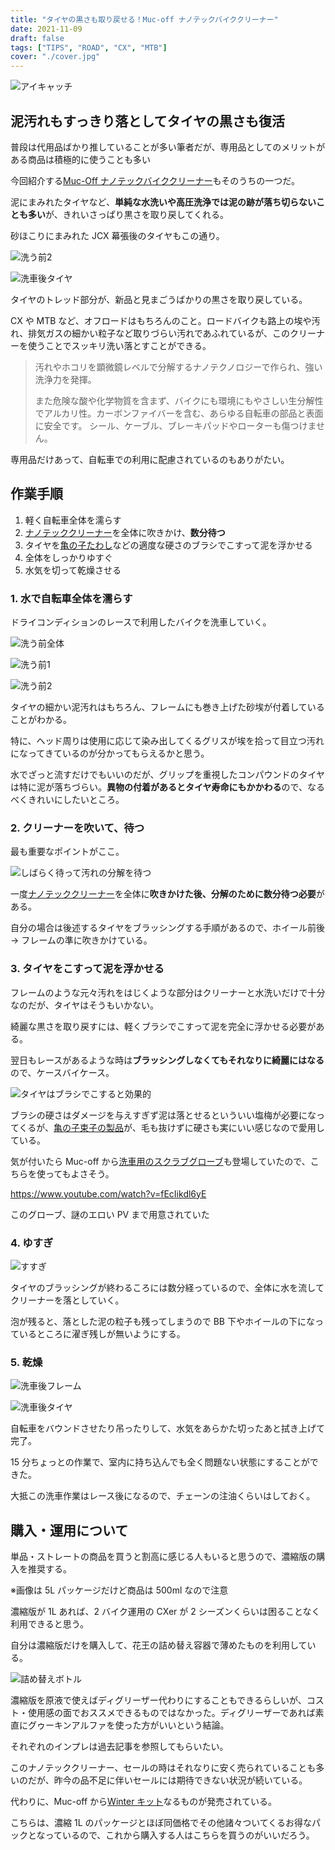 ```yaml
---
title: "タイヤの黒さも取り戻せる！Muc-off ナノテックバイククリーナー"
date: 2021-11-09
draft: false
tags: ["TIPS", "ROAD", "CX", "MTB"]
cover: "./cover.jpg"
---
```


![アイキャッチ](./cover.jpg)

## 泥汚れもすっきり落としてタイヤの黒さも復活

普段は代用品ばかり推していることが多い筆者だが、専用品としてのメリットがある商品は積極的に使うことも多い

今回紹介する[Muc-Off ナノテックバイククリーナー](https://amzn.to/3GZvYpO)もそのうちの一つだ。

<LinkBox url="https://www.amazon.co.jp/gp/product/B07T1YW9BW/" isAmazonLink />

泥にまみれたタイヤなど、**単純な水洗いや高圧洗浄では泥の跡が落ち切らないことも多い**が、きれいさっぱり黒さを取り戻してくれる。

砂ほこりにまみれた JCX 幕張後のタイヤもこの通り。

![洗う前2](./before_tyre.jpg)

![洗車後タイヤ](./after_tyre.jpg)

タイヤのトレッド部分が、新品と見まごうばかりの黒さを取り戻している。

CX や MTB など、オフロードはもちろんのこと。ロードバイクも路上の埃や汚れ、排気ガスの細かい粒子など取りづらい汚れであふれているが、このクリーナーを使うことでスッキリ洗い落とすことができる。

> 汚れやホコリを顕微鏡レベルで分解するナノテクノロジーで作られ、強い洗浄力を発揮。
>
> また危険な酸や化学物質を含まず、バイクにも環境にもやさしい生分解性でアルカリ性。カーボンファイバーを含む、あらゆる自転車の部品と表面に安全です。 シール、ケーブル、ブレーキパッドやローターも傷つけません。

専用品だけあって、自転車での利用に配慮されているのもありがたい。

## 作業手順

1. 軽く自転車全体を濡らす
2. [ナノテッククリーナー](https://amzn.to/3GZvYpO)を全体に吹きかけ、**数分待つ**
3. タイヤを[亀の子たわし](https://amzn.to/30aQ93B)などの適度な硬さのブラシでこすって泥を浮かせる
4. 全体をしっかりゆすぐ
5. 水気を切って乾燥させる

### 1. 水で自転車全体を濡らす

ドライコンディションのレースで利用したバイクを洗車していく。

![洗う前全体](./before.jpg)

![洗う前1](./before_front.jpg)

![洗う前2](./before_tyre.jpg)

タイヤの細かい泥汚れはもちろん、フレームにも巻き上げた砂埃が付着していることがわかる。

特に、ヘッド周りは使用に応じて染み出してくるグリスが埃を拾って目立つ汚れになってきているのが分かってもらえるかと思う。

水でざっと流すだけでもいいのだが、グリップを重視したコンパウンドのタイヤは特に泥が落ちづらい。**異物の付着があるとタイヤ寿命にもかかわる**ので、なるべくきれいにしたいところ。

### 2. クリーナーを吹いて、待つ

最も重要なポイントがここ。

![しばらく待って汚れの分解を待つ](./soap.jpg)

一度[ナノテッククリーナー](https://amzn.to/3GZvYpO)を全体に**吹きかけた後、分解のために数分待つ必要**がある。

自分の場合は後述するタイヤをブラッシングする手順があるので、ホイール前後 → フレームの準に吹きかけている。

### 3. タイヤをこすって泥を浮かせる

フレームのような元々汚れをはじくような部分はクリーナーと水洗いだけで十分なのだが、タイヤはそうもいかない。

綺麗な黒さを取り戻すには、軽くブラシでこすって泥を完全に浮かせる必要がある。

翌日もレースがあるような時は**ブラッシングしなくてもそれなりに綺麗にはなる**ので、ケースバイケース。

![タイヤはブラシでこすると効果的](./brush_tyre.jpg)

ブラシの硬さはダメージを与えすぎず泥は落とせるといういい塩梅が必要になってくるが、[亀の子束子の製品](https://amzn.to/3H1mEBS)が、毛も抜けずに硬さも実にいい感じなので愛用している。

<LinkBox url="https://www.amazon.co.jp/gp/product/B01LZ4WFNF/" isAmazonLink />

気が付いたら Muc-off から[洗車用のスクラブグローブ](https://amzn.to/3c6tZSB)も登場していたので、こちらを使ってもよさそう。

<LinkBox url="https://www.amazon.co.jp/gp/product/B09KL22CKH/" isAmazonLink />

https://www.youtube.com/watch?v=fEcIikdl6yE

このグローブ、謎のエロい PV まで用意されていた

### 4. ゆすぎ

![すすぎ](./susugi.jpg)

タイヤのブラッシングが終わるころには数分経っているので、全体に水を流してクリーナーを落としていく。

泡が残ると、落とした泥の粒子も残ってしまうので BB 下やホイールの下になっているところに濯ぎ残しが無いようにする。

### 5. 乾燥

![洗車後フレーム](./after_frame.jpg)

![洗車後タイヤ](./after_tyre.jpg)

自転車をバウンドさせたり吊ったりして、水気をあらかた切ったあと拭き上げて完了。

15 分ちょっとの作業で、室内に持ち込んでも全く問題ない状態にすることができた。

大抵この洗車作業はレース後になるので、チェーンの注油くらいはしておく。

## 購入・運用について

単品・ストレートの商品を買うと割高に感じる人もいると思うので、濃縮版の購入を推奨する。

<LinkBox url="https://www.amazon.co.jp/gp/product/B07T22FKHB/" isAmazonLink />

※画像は 5L パッケージだけど商品は 500ml なので注意

<LinkBox url="https://www.wiggle.jp/muc-off-%E6%BF%83%E7%B8%AE%E3%83%90%E3%82%A4%E3%82%AF%E3%82%AF%E3%83%AA%E3%83%BC%E3%83%8A%E3%83%BC-1l-" />

濃縮版が 1L あれば、2 バイク運用の CXer が 2 シーズンくらいは困ることなく利用できると思う。

自分は濃縮版だけを購入して、花王の詰め替え容器で薄めたものを利用している。

![詰め替えボトル](./bottle.jpg)

<LinkBox url="https://www.amazon.co.jp/gp/product/B0091FWSUA/" isAmazonLink />

濃縮版を原液で使えばディグリーザー代わりにすることもできるらしいが、コスト・使用感の面でおススメできるものではなかった。ディグリーザーであれば素直にグゥーキンアルファを使った方がいいという結論。

それぞれのインプレは過去記事を参照してもらいたい。

<LinkBox url="https://blog.gensobunya.net/post/2020/03/nanotech_degrease/" />

<LinkBox url="https://blog.gensobunya.net/post/2020/03/ghakinalpha/" />

このナノテッククリーナー、セールの時はそれなりに安く売られていることも多いのだが、昨今の品不足に伴いセールには期待できない状況が続いている。

代わりに、Muc-off から[Winter キット](https://www.wiggle.jp/muc-off-%E3%82%A6%E3%82%A3%E3%83%B3%E3%82%BF%E3%83%BC%E3%82%A8%E3%83%83%E3%82%BB%E3%83%B3%E3%82%B7%E3%83%A3%E3%83%AB%E3%82%AD%E3%83%83%E3%83%88)なるものが発売されている。

こちらは、濃縮 1L のパッケージとほぼ同価格でその他諸々ついてくるお得なパックとなっているので、これから購入する人はこちらを買うのがいいだろう。

<LinkBox url="https://www.wiggle.jp/muc-off-%E3%82%A6%E3%82%A3%E3%83%B3%E3%82%BF%E3%83%BC%E3%82%A8%E3%83%83%E3%82%BB%E3%83%B3%E3%82%B7%E3%83%A3%E3%83%AB%E3%82%AD%E3%83%83%E3%83%88" />
